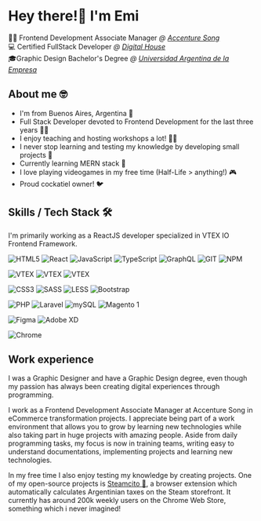 # Hey there!👋 I'm Emi 

👨‍💻 Frontend Development Associate Manager *@ [Accenture Song](https://www.accenture.com/ar-es/about/accenture-song-index)*<br>
💻 Certified FullStack Developer *@ [Digital House](https://www.digitalhouse.com/ar)*<br>
🎓Graphic Design Bachelor's Degree *@ [Universidad Argentina de la Empresa](https://uade.edu.ar/)*


## About me 🤓
- I'm from Buenos Aires, Argentina 📍
- Full Stack Developer devoted to Frontend Development for the last three years 👨‍💻
- I enjoy teaching and hosting workshops a lot! 🧑‍🏫
- I never stop learning and testing my knowledge by developing small projects 📖
- Currently learning MERN stack 🌱
- I love playing videogames in my free time (Half-Life > anything!) 🎮
- Proud cockatiel owner! 🐦



## Skills / Tech Stack 🛠️

I'm primarily working as a ReactJS developer specialized in VTEX IO Frontend Framework. 

![HTML5](https://img.shields.io/badge/-HTML5-%23E44D27?style=flat-square&logo=html5&logoColor=ffffff)
![React](https://img.shields.io/badge/-ReactJS-222222?style=flat-square&logo=react&logoColor=61DAFB)
![JavaScript](https://img.shields.io/badge/-JavaScript-%23F7DF1C?style=flat-square&logo=javascript&logoColor=000000&labelColor=%23F7DF1C&color=%23FFCE5A)
![TypeScript](https://img.shields.io/badge/-TypeScript-007ACC?style=flat-square&logo=typescript&logoColor=white)
![GraphQL](https://img.shields.io/badge/-GraphQL-e535ab?style=flat-square&logo=graphql&logoColor=white)
![GIT](https://img.shields.io/badge/-GIT-f05133?style=flat-square&logo=git&logoColor=white)
![NPM](https://img.shields.io/badge/-NPM-CB3837?style=flat-square&logo=npm&logoColor=61DAFB)

![VTEX](https://img.shields.io/badge/-VTEX_IO-ff3366?style=flat-square&logo=vtex&logoColor=white)
![VTEX](https://img.shields.io/badge/-VTEX_Store_Framework-ff3366?style=flat-square&logo=vtex&logoColor=white)
![VTEX](https://img.shields.io/badge/-VTEX_App_Development-ff3366?style=flat-square&logo=vtex&logoColor=white)

![CSS3](https://img.shields.io/badge/-CSS3-%231572B6?style=flat-square&logo=css3)
![SASS](https://img.shields.io/badge/-Sass-cd6799?style=flat-square&logo=sass&logoColor=white)
![LESS](https://img.shields.io/badge/-Less-1D365D?style=flat-square&logo=Less&logoColor=white)
![Bootstrap](https://img.shields.io/badge/-Bootstrap-7952B3?style=flat-square&logo=bootstrap&logoColor=white)


![PHP](https://img.shields.io/badge/-PHP-7A86B8?style=flat-square&logo=php&logoColor=white)
![Laravel](https://img.shields.io/badge/-Laravel-f9322c?style=flat-square&logo=laravel&logoColor=white)
![mySQL](https://img.shields.io/badge/-mySQL-5382a1?style=flat-square&logo=mysql&logoColor=white)
![Magento 1](https://img.shields.io/badge/-Magento_1-f16423?style=flat-square&logo=magento&logoColor=white)

![Figma](https://img.shields.io/badge/-Figma-F24E1E?style=flat-square&logo=figma&logoColor=white)
![Adobe XD](https://img.shields.io/badge/-Adobe_XD-470137?style=flat-square&logo=adobe-xd&logoColor=white)

![Chrome](https://img.shields.io/badge/-Chrome_Web_Store_Developer-1a73e8?style=flat-square&logo=google-chrome&logoColor=white)



## Work experience 

I was a Graphic Designer and have a Graphic Design degree, even though my passion has always been creating digital experiences through programming.

I work as a Frontend Development Associate Manager at Accenture Song in eCommerce transformation projects. I appreciate being part of a work environment that allows you to grow by learning new technologies while also taking part in huge projects with amazing people. Aside from daily programming tasks, my focus is now in training teams, writing easy to understand documentations, implementing projects and learning new technologies. 

In my free time I also enjoy testing my knowledge by creating projects. One of my open-source projects is [Steamcito 🧉](https://github.com/emilianog94/Steamcito-Precios-Steam-Argentina-Impuestos-Incluidos), a browser extension which automatically calculates Argentinian taxes on the Steam storefront. It currently has around 200k weekly users on the Chrome Web Store, something which i never imagined!


